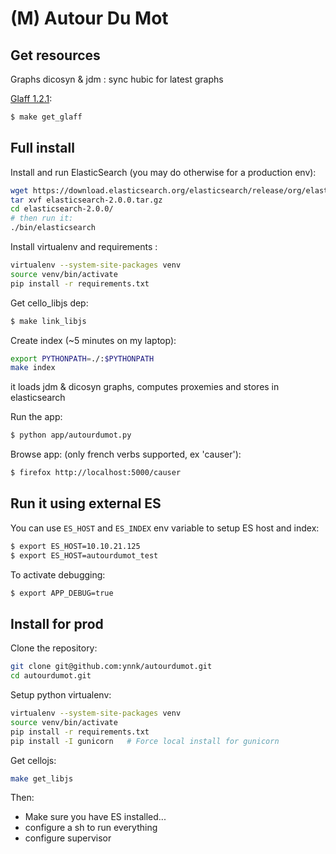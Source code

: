 (M) Autour Du Mot
=================

Get resources
-------------

Graphs dicosyn & jdm : sync hubic for latest graphs

[Glaff 1.2.1](http://redac.univ-tlse2.fr/lexiques/glaff.html):

```bash
$ make get_glaff
```

Full install
------------

Install and run ElasticSearch (you may do otherwise for a production env):

```bash
wget https://download.elasticsearch.org/elasticsearch/release/org/elasticsearch/distribution/tar/elasticsearch/2.0.0/elasticsearch-2.0.0.tar.gz
tar xvf elasticsearch-2.0.0.tar.gz
cd elasticsearch-2.0.0/
# then run it:
./bin/elasticsearch
```

Install virtualenv and requirements :

```bash
virtualenv --system-site-packages venv
source venv/bin/activate
pip install -r requirements.txt
```

Get cello_libjs dep:

```bash
$ make link_libjs
```

Create index (~5 minutes on my laptop):

```bash
export PYTHONPATH=./:$PYTHONPATH
make index
```

it loads jdm & dicosyn graphs, computes proxemies and stores in elasticsearch

Run the app:

```bash
$ python app/autourdumot.py
```

Browse app: (only french verbs supported, ex 'causer'):

```bash
$ firefox http://localhost:5000/causer
```

Run it using external ES
------------------------

You can use `ES_HOST` and `ES_INDEX` env variable to setup ES host and index:

```bash
$ export ES_HOST=10.10.21.125
$ export ES_HOST=autourdumot_test
```

To activate debugging:

```bash
$ export APP_DEBUG=true
```


Install for prod
----------------

Clone the repository:

```bash
git clone git@github.com:ynnk/autourdumot.git
cd autourdumot.git
```

Setup python virtualenv:

```bash
virtualenv --system-site-packages venv
source venv/bin/activate
pip install -r requirements.txt
pip install -I gunicorn   # Force local install for gunicorn
```

Get cellojs:

```bash
make get_libjs
```

Then:
* Make sure you have ES installed...
* configure a sh to run everything
* configure supervisor

